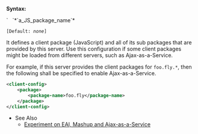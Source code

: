 **Syntax:**

<package>  
`   `<package-name>*`a_JS_package_name`*</package-name>  
</package>

`[Default: `<i>`none`</i>`]`

It defines a client package (JavaScript) and all of its sub packages
that are provided by this server. Use this configuration if some client
packages might be loaded from different servers, such as
Ajax-as-a-Service.

For example, if this server provides the client packages for
`foo.fly.*`, then the following shall be specified to enable
Ajax-as-a-Service.

``` xml
<client-config>
    <package>
        <package-name>foo.fly</package-name>
    </package>
</client-config>
```

- See Also
  - [Experiment on EAI, Mashup and
    Ajax-as-a-Service](http://blog.zkoss.org/index.php/2009/08/16/experiment-on-eai-mashup-and-ajax-as-a-service)



